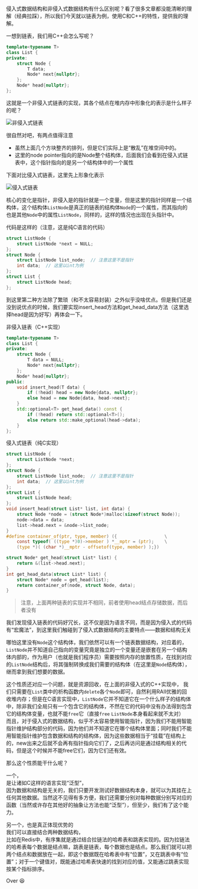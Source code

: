 侵入式数据结构和非侵入式数据结构有什么区别呢？看了很多文章都没能清晰的理解（经典拉踩），所以我们今天就以链表为例，使用C和C++的特性，提供我的理解。

一想到链表，我们用C++会怎么写呢？
```cpp
template<typename T>
class List {
private:
	struct Node {
		T data;
		Node* next{nullptr};
	};
	Node* head{nullptr};
};
```

这就是一个非侵入式链表的实现，其各个结点在堆内存中形象化的表示是什么样子的呢？

![非侵入式链表](https://cdn.jsdelivr.net/gh/zweix123/CS-notes@master/resource/Algorithm/Data-Structure-and-Sort/非侵入式链表.png)

很自然对吧，有两点值得注意
+ 虽然上面几个方块整齐的排列，但是它们实际上是“散乱”在堆空间中的。
+ 这里的node pointer指向的是Node整个结构体，后面我们会看到在侵入式链表中，这个指针指向的是另一个结构体中的一个属性

下面对比侵入式链表，这里先上形象化表示

![侵入式链表](https://cdn.jsdelivr.net/gh/zweix123/CS-notes@master/resource/Algorithm/Data-Structure-and-Sort/侵入式链表.png)

核心的变化是指针，非侵入是的指针就是一个变量，但是这里的指针同样是一个结构体，这个结构体`ListNode`是真正的链表的结构体`Node`的一个属性，而其指向的也是其他`Node`中的属性`ListNode`，同样的，这样的情况也出现在头指针中。

代码是这样的（注意，这是纯C语言的代码）
```c
struct ListNode {
	struct ListNode *next = NULL;
};
struct Node {
	struct ListNode list_node;  // 注意这里不是指针
	int data;  // 这里以int为例
};
struct List {
	struct ListNode head;
};
```

到这里第二种方法除了繁琐（和不太容易封装）之外似乎没啥优点。但是我们还是没到说优点的时候，我们要实现insert_head方法和get_head_data方法（这里选择head是因为好写）再体会一下。

非侵入链表（C++实现）
```cpp
template<typename T>
class List {
private:
	struct Node {
		T data = NULL;
		Node* next{nullptr};
	};
	Node* head{nullptr};
public:
	void insert_head(T data) {
		if (!head) head = new Node{data, nullptr};
		else head = new Node{data, head->next};
	}
	std::optional<T> get_head_data() const {
		if (!head) return std::optional<T>();
		else return std::make_optional(head->data);
	}
};
```

侵入式链表（纯C实现）
```c
struct ListNode {
	struct ListNode *next;
};
struct Node {
	struct ListNode list_node;  // 注意这里不是指针
	int data;  // 这里以int为例
};
struct List {
	struct ListNode head;
};
void insert_head(struct List* list, int data) {
	struct Node *node = (struct Node*)malloc(sizeof(struct Node));
	node->data = data;
	list->head.next = &node->list_node;
}
#define container_of(ptr, type, member) ({                  \
    const typeof( ((type *)0)->member ) *__mptr = (ptr);    \
    (type *)( (char *)__mptr - offsetof(type, member) );})

struct Node* get_head(struct List* list) {
	return &(list->head.next);
}
int get_head_data(struct List* list) {
	struct Node* node = get_head(list);
	return container_of(node, struct Node, data);
} 
```

>注意，上面两种链表的实现并不相同，前者使用head结点存储数据，而后者没有

我们发现侵入链表的代码好冗长，这不仅是因为语言不同，而是因为侵入式的代码有“宏魔法”，到这里我们触碰到了侵入式数据结构的主要特点——数据和结构无关

哪怕这里没有`Node`这个结构体，我们依然可以有一个链表数据结构，对应着的，`ListNode`并不知道自己指向的变量究竟是独立的一个变量还是嵌套在另一个结构体内部的，作为用户（也就是我们程序员）需要按照内存的放置性质，在找到对应的`ListNode`结构后，将其强制转换成我们需要的结构体（在这里是`Node`结构体），继而拿到我们想要的数据。

这个性质还对应一个问题，就是资源回收，在上面的非侵入式的C++实现中， 我们只需要在`List`类中的析构函数内`delete`各个`Node`即可，自然利用RAII优雅的回收堆内存；但是在C语言实现中，`ListNode`它并不知道它在一个什么样子的结构体中，除非我们全局只有一个包含它的结构体，不然在它的代码中没有办法得到包含它的结构体变量，也就不能`free`它（直接`free` `ListNode`本身看起来就不太对）  
而且，对于侵入式的数据结构，似乎不太容易使用智能指针，因为我们不能用智能指针维护结构部分的代码，因为他们并不知道它在哪个结构体里面；同时我们不能用智能指针维护包含数据和结构的结构体，因为这些数据相当于“挂载”在结构上的，new出来之后就不会再有指针指向它们了，之后再访问是通过结构相关的代码，但是这个时候并不能free它们，因为它们还有效。

那么这个性质能干什么呢？

一个，  
是让诸如C这样的语言实现“泛型”，  
因为数据和结构是无关的，我们只要开发测试好数据结构本身，就可以为其挂在上任何其他数据。当然这不见得有多方便，我们还需要分别对每种数据分别写对应的函数（当然或许存在其他好的抽象让方法也能“泛型”），但至少，我们有了这个能力。

另一个，也是真正体现优势的  
我们可以直接结合两种数据结构，  
比如在Redis中，有序集就是通过结合拉链法的哈希表和跳表实现的。因为拉链法的哈希表每个数据是结点嘛，跳表是链表，每个数据也是结点。那么我们就可以把两个结点和数据放在一起，即这个数据既在哈希表中有“位置”，又在跳表中有“位置”；对于一个键值对，既能通过哈希表快速的找到对应的值，又能通过跳表实现按某个指标排序。

Over 😆